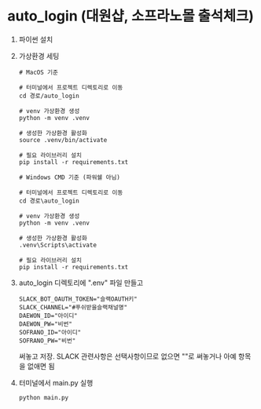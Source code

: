 # auto_login (대원샵, 소프라노몰 출석체크)
   
1. 파이썬 설치
2. 가상환경 세팅
    ```
    # MacOS 기준

	# 터미널에서 프로젝트 디렉토리로 이동
    cd 경로/auto_login

    # venv 가상환경 생성
    python -m venv .venv

    # 생성한 가상환경 활성화
    source .venv/bin/activate
    
    # 필요 라이브러리 설치
    pip install -r requirements.txt
    ```
	```
    # Windows CMD 기준 (파워쉘 아님)
	
	# 터미널에서 프로젝트 디렉토리로 이동
    cd 경로\auto_login

    # venv 가상환경 생성
    python -m venv .venv

    # 생성한 가상환경 활성화
    .venv\Scripts\activate
    
    # 필요 라이브러리 설치
    pip install -r requirements.txt
    ```
3. auto_login 디렉토리에 ".env" 파일 만들고   
    ```
    SLACK_BOT_OAUTH_TOKEN="슬랙OAUTH키"   
    SLACK_CHANNEL="#푸쉬받을슬랙채널명"   
    DAEWON_ID="아이디"   
    DAEWON_PW="비번"   
    SOFRANO_ID="아이디"   
    SOFRANO_PW="비번"   
    ```
    써놓고 저장. SLACK 관련사항은 선택사항이므로 없으면 ""로 써놓거나 아예 항목을 없애면 됨   
   
4. 터미널에서 main.py 실행
    ```
    python main.py
    ```